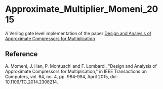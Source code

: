 # Approximate_Multiplier_Momeni_2015
 
A Verilog gate level implementation of the paper [Design and Analysis of Approximate Compressors for Multiplication](https://ieeexplore.ieee.org/document/6748013)

## Reference
A. Momeni, J. Han, P. Montuschi and F. Lombardi, "Design and Analysis of Approximate Compressors for Multiplication," in IEEE Transactions on Computers, vol. 64, no. 4, pp. 984-994, April 2015, doi: 10.1109/TC.2014.2308214.
